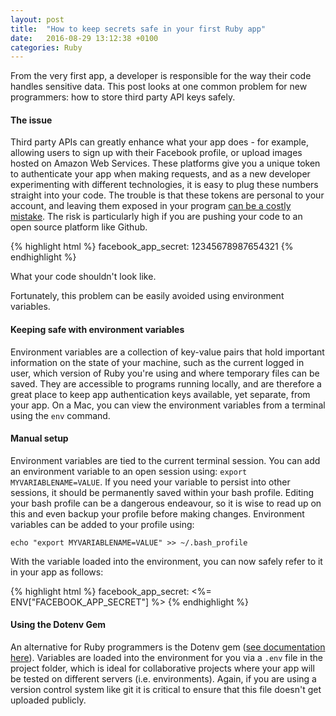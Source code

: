 ```yaml
---
layout: post
title:  "How to keep secrets safe in your first Ruby app"
date:   2016-08-29 13:12:38 +0100
categories: Ruby
---
```



From the very first app, a developer is responsible for the way their code handles sensitive data. This post looks at one common problem for new programmers: how to store third party API keys safely.

<h4 class='subheading'> The issue </h4>

Third party APIs can greatly enhance what your app does - for example, allowing users to sign up with their Facebook profile, or upload images hosted on Amazon Web Services. These platforms give you a unique token to authenticate your app when making requests, and as a new developer experimenting with different technologies, it is easy to plug these numbers straight into your code. The trouble is that these tokens are personal to your account, and leaving them exposed in your program <a href="http://readwrite.com/2014/04/15/amazon-web-services-hack-bitcoin-miners-github/"> can be a costly mistake</a>. The risk is particularly high if you are pushing your code to an open source platform like Github.

{% highlight html %}
facebook_app_secret: 12345678987654321
{% endhighlight %}
<p class="caption"> What your code shouldn't look like.</p>

Fortunately, this problem can be easily avoided using environment variables.

<h4 class='subheading'> Keeping safe with environment variables </h4>

Environment variables are a collection of key-value pairs that hold important information on the state of your machine, such as the current logged in user, which version of Ruby you're using and where temporary files can be saved. They are accessible to programs running locally, and are therefore a great place to keep app authentication keys available, yet separate, from your app. On a Mac, you can view the environment variables from a terminal using the `env` command.

<h4 class='subheading'> Manual setup </h4>

Environment variables are tied to the current terminal session. You can add an environment variable to an open session using: `export MYVARIABLENAME=VALUE`. If you need your variable to persist into other sessions, it should be permanently saved within your bash profile. Editing your bash profile can be a dangerous endeavour, so it is wise to read up on this and even backup your profile before making changes. Environment variables can be added to your profile using:

`echo "export MYVARIABLENAME=VALUE" >> ~/.bash_profile`

With the variable loaded into the environment, you can now safely refer to it in your app as follows:

{% highlight html %}
facebook_app_secret: <%= ENV["FACEBOOK_APP_SECRET"] %>
{% endhighlight %}


<h4 class='subheading'> Using the Dotenv Gem </h4>

An alternative for Ruby programmers is the Dotenv gem (<a href="https://github.com/bkeepers/dotenv">see documentation here</a>). Variables are loaded into the environment for you via a `.env` file in the project folder, which is ideal for collaborative projects where your app will be tested on different servers (i.e. environments). Again, if you are using a version control system like git it is critical to ensure that this file doesn't get uploaded publicly.
